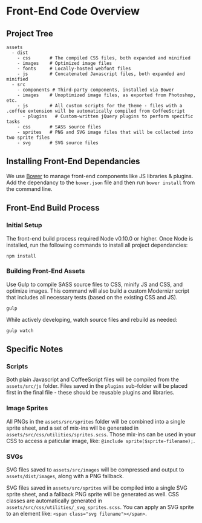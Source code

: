 # Front-End Code Overview

## Project Tree

    assets
      - dist
        - css       # The compiled CSS files, both expanded and minified
        - images    # Optimized image files
        - fonts     # Locally-hosted webfont files
        - js        # Concatenated Javascript files, both expanded and minified
      - src
        - components # Third-party components, installed via Bower
        - images    # Unoptimized image files, as exported from Photoshop, etc.
        - js        # All custom scripts for the theme - files with a .coffee extension will be automatically compiled from CoffeeScript
          - plugins   # Custom-written jQuery plugins to perform specific tasks
        - css       # SASS source files
        - sprites   # PNG and SVG image files that will be collected into two sprite files
        - svg       # SVG source files

## Installing Front-End Dependancies

We use [Bower](http://bower.io) to manage front-end components like JS libraries & plugins. Add the dependancy to the `bower.json` file and then run `bower install` from the command line. 

## Front-End Build Process

### Initial Setup

The front-end build process required Node v0.10.0 or higher. Once Node is installed, run the following commands to install all project dependancies:

    npm install

### Building Front-End Assets

Use Gulp to compile SASS source files to CSS, minify JS and CSS, and optimize images. This command will also build a custom Modernizr script that includes all necessary tests (based on the existing CSS and JS).

    gulp

While actively developing, watch source files and rebuild as needed:

    gulp watch

## Specific Notes

### Scripts

Both plain Javascript and CoffeeScript files will be compiled from the `assets/src/js` folder. Files saved in the `plugins` sub-folder will be placed first in the final file - these should be reusable plugins and libraries.

### Image Sprites

All PNGs in the `assets/src/sprites` folder will be combined into a single sprite sheet, and a set of mix-ins will be generated in `assets/src/css/utilities/sprites.scss`. Those mix-ins can be used in your CSS to access a paticular image, like: `@include sprite($sprite-filename);`.

### SVGs

SVG files saved to `assets/src/images` will be compressed and output to `assets/dist/images`, along with a PNG fallback.

SVG files saved in `assets/src/sprites` will be compiled into a single SVG sprite sheet, and a fallback PNG sprite will be generated as well. CSS classes are automatically generated in `assets/src/css/utilities/_svg_sprites.scss`. You can apply an SVG sprite to an element like: `<span class="svg filename"></span>`.